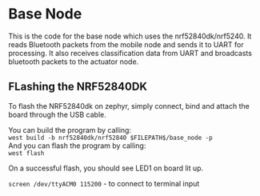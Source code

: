 # Base Node  

This is the code for the base node which uses the nrf52840dk/nrf5240. 
It reads Bluetooth packets from the mobile node and sends it to UART for 
processing. It also receives classification data from UART and broadcasts 
bluetooth packets to the actuator node.  

## FLashing the NRF52840DK  

To flash the NRF52840dk on zephyr, simply connect, bind and attach the board 
through the USB cable.  

You can build the program by calling:  
``west build -b nrf52840dk/nrf52840 $FILEPATH$/base_node -p``  
And you can flash the program by calling:  
``west flash``  

On a successful flash, you should see LED1 on board lit up.  

``screen /dev/ttyACM0 115200`` - to connect to terminal input  